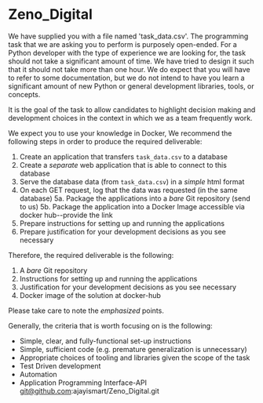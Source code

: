 # Zeno_Digital
We have supplied you with a file named 'task_data.csv'. The programming task
that we are asking you to perform is purposely open-ended. For a Python
developer with the type of experience we are looking for, the task should not
take a significant amount of time. We have tried to design it such that it
should not take more than one hour. We do expect that you will have to refer to
some documentation, but we do not intend to have you learn a significant amount
of new Python or general development libraries, tools, or concepts.

It is the goal of the task to allow candidates to highlight decision making and
development choices in the context in which we as a team frequently work.

We expect you to use your knowledge in Docker,
We recommend the following steps in order to produce the required deliverable:

1. Create an application that transfers `task_data.csv` to a database
2. Create a _separate_ web application that is able to connect to this database
3. Serve the database data (from `task_data.csv`) in a _simple_ html format
4. On each GET request, log that the data was requested (in the same database)
5a. Package the applications into a _bare_ Git repository (send to us)
5b. Package the application into a Docker Image accessible via docker hub--provide the link
6. Prepare instructions for setting up and running the applications
7. Prepare justification for your development decisions as you see necessary

Therefore, the required deliverable is the following:

1. A _bare_ Git repository
2. Instructions for setting up and running the applications
3. Justification for your development decisions as you see necessary
4. Docker image of the solution at docker-hub

Please take care to note the _emphasized_ points.

Generally, the criteria that is worth focusing on is the following:

* Simple, clear, and fully-functional set-up instructions
* Simple, sufficient code (e.g. premature generalization is unnecessary)
* Appropriate choices of tooling and libraries given the scope of the task
* Test Driven development
* Automation
* Application Programming Interface-API
git@github.com:ajayismart/Zeno_Digital.git
